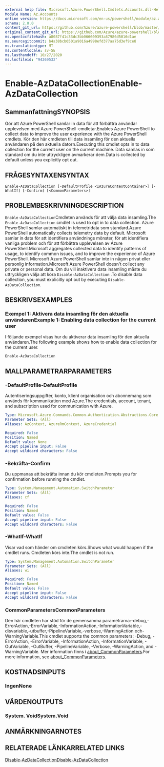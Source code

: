 ```yaml
---
external help file: Microsoft.Azure.PowerShell.Cmdlets.Accounts.dll-Help.xml
Module Name: Az.Accounts
online version: https://docs.microsoft.com/en-us/powershell/module/az.accounts/enable-azdatacollection
schema: 2.0.0
content_git_url: https://github.com/Azure/azure-powershell/blob/master/src/Accounts/Accounts/help/Enable-AzDataCollection.md
original_content_git_url: https://github.com/Azure/azure-powershell/blob/master/src/Accounts/Accounts/help/Enable-AzDataCollection.md
ms.openlocfilehash: a8087f41c33dc3bb066609393a87986d5016d1ae
ms.sourcegitcommit: b4a38bcb0501a9016a4998efd377aa75d3ef9ce8
ms.translationtype: MT
ms.contentlocale: sv-SE
ms.lasthandoff: 10/27/2020
ms.locfileid: "94269532"
---
```

# <span data-ttu-id="f6b90-101">Enable-AzDataCollection</span><span class="sxs-lookup"><span data-stu-id="f6b90-101">Enable-AzDataCollection</span></span>

## <span data-ttu-id="f6b90-102">Sammanfattning</span><span class="sxs-lookup"><span data-stu-id="f6b90-102">SYNOPSIS</span></span>
<span data-ttu-id="f6b90-103">Gör att Azure PowerShell samlar in data för att förbättra användar upplevelsen med Azure PowerShell-cmdletar.</span><span class="sxs-lookup"><span data-stu-id="f6b90-103">Enables Azure PowerShell to collect data to improve the user experience with the Azure PowerShell cmdlets.</span></span> <span data-ttu-id="f6b90-104">Kör den här cmdleten till data insamling för den aktuella användaren på den aktuella datorn.</span><span class="sxs-lookup"><span data-stu-id="f6b90-104">Executing this cmdlet opts in to data collection for the current user on the current machine.</span></span> <span data-ttu-id="f6b90-105">Data samlas in som standard om du inte uttryckligen avmarkerar dem.</span><span class="sxs-lookup"><span data-stu-id="f6b90-105">Data is collected by default unless you explicitly opt out.</span></span>

## <span data-ttu-id="f6b90-106">FRÅGESYNTAXEN</span><span class="sxs-lookup"><span data-stu-id="f6b90-106">SYNTAX</span></span>

```
Enable-AzDataCollection [-DefaultProfile <IAzureContextContainer>] [-WhatIf] [-Confirm] [<CommonParameters>]
```

## <span data-ttu-id="f6b90-107">PROBLEMBESKRIVNING</span><span class="sxs-lookup"><span data-stu-id="f6b90-107">DESCRIPTION</span></span>

<span data-ttu-id="f6b90-108">`Enable-AzDataCollection`Cmdleten används för att välja data insamling.</span><span class="sxs-lookup"><span data-stu-id="f6b90-108">The `Enable-AzDataCollection` cmdlet is used to opt in to data collection.</span></span> <span data-ttu-id="f6b90-109">Azure PowerShell samlar automatiskt in telemetridata som standard.</span><span class="sxs-lookup"><span data-stu-id="f6b90-109">Azure PowerShell automatically collects telemetry data by default.</span></span> <span data-ttu-id="f6b90-110">Microsoft samlar in data för att identifiera användnings mönster, för att identifiera vanliga problem och för att förbättra upplevelsen av Azure PowerShell.</span><span class="sxs-lookup"><span data-stu-id="f6b90-110">Microsoft aggregates collected data to identify patterns of usage, to identify common issues, and to improve the experience of Azure PowerShell.</span></span>
<span data-ttu-id="f6b90-111">Microsoft Azure PowerShell samlar inte in någon privat eller personlig information.</span><span class="sxs-lookup"><span data-stu-id="f6b90-111">Microsoft Azure PowerShell doesn't collect any private or personal data.</span></span> <span data-ttu-id="f6b90-112">Om du vill inaktivera data insamling måste du uttryckligen välja att köra `Disable-AzDataCollection` .</span><span class="sxs-lookup"><span data-stu-id="f6b90-112">To disable data collection, you must explicitly opt out by executing `Disable-AzDataCollection`.</span></span>

## <span data-ttu-id="f6b90-113">BESKRIVS</span><span class="sxs-lookup"><span data-stu-id="f6b90-113">EXAMPLES</span></span>

### <span data-ttu-id="f6b90-114">Exempel 1: Aktivera data insamling för den aktuella användaren</span><span class="sxs-lookup"><span data-stu-id="f6b90-114">Example 1: Enabling data collection for the current user</span></span>

<span data-ttu-id="f6b90-115">I följande exempel visas hur du aktiverar data insamling för den aktuella användaren.</span><span class="sxs-lookup"><span data-stu-id="f6b90-115">The following example shows how to enable data collection for the current user.</span></span>

```powershell
Enable-AzDataCollection
```

## <span data-ttu-id="f6b90-116">MALLPARAMETRAR</span><span class="sxs-lookup"><span data-stu-id="f6b90-116">PARAMETERS</span></span>

### <span data-ttu-id="f6b90-117">-DefaultProfile</span><span class="sxs-lookup"><span data-stu-id="f6b90-117">-DefaultProfile</span></span>

<span data-ttu-id="f6b90-118">Autentiseringsuppgifter, konto, klient organisation och abonnemang som används för kommunikation med Azure.</span><span class="sxs-lookup"><span data-stu-id="f6b90-118">The credentials, account, tenant, and subscription used for communication with Azure.</span></span>

```yaml
Type: Microsoft.Azure.Commands.Common.Authentication.Abstractions.Core.IAzureContextContainer
Parameter Sets: (All)
Aliases: AzContext, AzureRmContext, AzureCredential

Required: False
Position: Named
Default value: None
Accept pipeline input: False
Accept wildcard characters: False
```

### <span data-ttu-id="f6b90-119">-Bekräfta</span><span class="sxs-lookup"><span data-stu-id="f6b90-119">-Confirm</span></span>

<span data-ttu-id="f6b90-120">Du uppmanas att bekräfta innan du kör cmdleten.</span><span class="sxs-lookup"><span data-stu-id="f6b90-120">Prompts you for confirmation before running the cmdlet.</span></span>

```yaml
Type: System.Management.Automation.SwitchParameter
Parameter Sets: (All)
Aliases: cf

Required: False
Position: Named
Default value: False
Accept pipeline input: False
Accept wildcard characters: False
```

### <span data-ttu-id="f6b90-121">-WhatIf</span><span class="sxs-lookup"><span data-stu-id="f6b90-121">-WhatIf</span></span>

<span data-ttu-id="f6b90-122">Visar vad som händer om cmdleten körs.</span><span class="sxs-lookup"><span data-stu-id="f6b90-122">Shows what would happen if the cmdlet runs.</span></span> <span data-ttu-id="f6b90-123">Cmdleten körs inte.</span><span class="sxs-lookup"><span data-stu-id="f6b90-123">The cmdlet is not run.</span></span>

```yaml
Type: System.Management.Automation.SwitchParameter
Parameter Sets: (All)
Aliases: wi

Required: False
Position: Named
Default value: False
Accept pipeline input: False
Accept wildcard characters: False
```

### <span data-ttu-id="f6b90-124">CommonParameters</span><span class="sxs-lookup"><span data-stu-id="f6b90-124">CommonParameters</span></span>

<span data-ttu-id="f6b90-125">Den här cmdleten har stöd för de gemensamma parametrarna:-debug,-ErrorAction,-ErrorVariable,-InformationAction,-InformationVariable,-disvariable,-utbuffer,-PipelineVariable,-verbose,-WarningAction och-WarningVariable.</span><span class="sxs-lookup"><span data-stu-id="f6b90-125">This cmdlet supports the common parameters: -Debug, -ErrorAction, -ErrorVariable, -InformationAction, -InformationVariable, -OutVariable, -OutBuffer, -PipelineVariable, -Verbose, -WarningAction, and -WarningVariable.</span></span> <span data-ttu-id="f6b90-126">Mer information finns i [about_CommonParameters](/powershell/module/microsoft.powershell.core/about/about_commonparameters).</span><span class="sxs-lookup"><span data-stu-id="f6b90-126">For more information, see [about_CommonParameters](/powershell/module/microsoft.powershell.core/about/about_commonparameters).</span></span>

## <span data-ttu-id="f6b90-127">KOSTNADS</span><span class="sxs-lookup"><span data-stu-id="f6b90-127">INPUTS</span></span>

### <span data-ttu-id="f6b90-128">Ingen</span><span class="sxs-lookup"><span data-stu-id="f6b90-128">None</span></span>

## <span data-ttu-id="f6b90-129">VÄRDEN</span><span class="sxs-lookup"><span data-stu-id="f6b90-129">OUTPUTS</span></span>

### <span data-ttu-id="f6b90-130">System. Void</span><span class="sxs-lookup"><span data-stu-id="f6b90-130">System.Void</span></span>

## <span data-ttu-id="f6b90-131">ANMÄRKNINGAR</span><span class="sxs-lookup"><span data-stu-id="f6b90-131">NOTES</span></span>

## <span data-ttu-id="f6b90-132">RELATERADE LÄNKAR</span><span class="sxs-lookup"><span data-stu-id="f6b90-132">RELATED LINKS</span></span>

[<span data-ttu-id="f6b90-133">Disable-AzDataCollection</span><span class="sxs-lookup"><span data-stu-id="f6b90-133">Disable-AzDataCollection</span></span>](./Disable-AzDataCollection.md)
